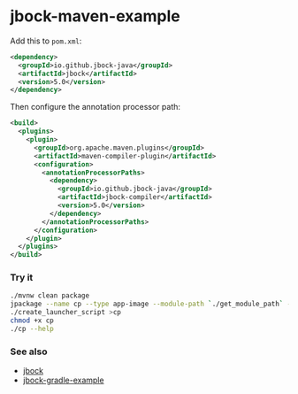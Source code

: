 # jbock-maven-example

Add this to `pom.xml`:

````xml
<dependency>
  <groupId>io.github.jbock-java</groupId>
  <artifactId>jbock</artifactId>
  <version>5.0</version>
</dependency>
````

Then configure the annotation processor path:

````xml
<build>
  <plugins>
    <plugin>
      <groupId>org.apache.maven.plugins</groupId>
      <artifactId>maven-compiler-plugin</artifactId>
      <configuration>
        <annotationProcessorPaths>
          <dependency>
            <groupId>io.github.jbock-java</groupId>
            <artifactId>jbock-compiler</artifactId>
            <version>5.0</version>
          </dependency>
        </annotationProcessorPaths>
      </configuration>
    </plugin>
  </plugins>
</build>
````

### Try it

````sh
./mvnw clean package
jpackage --name cp --type app-image --module-path `./get_module_path` --module jbock.maven.example/net.jbock.cp.CopyFile --dest target/out
./create_launcher_script >cp
chmod +x cp
./cp --help
````

### See also

* [jbock](https://github.com/jbock-java/jbock)
* [jbock-gradle-example](https://github.com/jbock-java/jbock-gradle-example)

